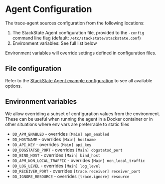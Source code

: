 # Agent Configuration

The trace-agent sources configuration from the following locations:

1. The StackState Agent configuration file, provided to the `-config` command line flag (default: `/etc/stackstate/stackstate.conf`)
2. Environment variables: See full list below

Environment variables will override settings defined in configuration files.

## File configuration

Refer to the [StackState Agent example configuration](https://github.com/StackVista/dd-agent/blob/master/stackstate.conf.example) to see all available options.


## Environment variables
We allow overriding a subset of configuration values from the environment. These
can be useful when running the agent in a Docker container or in other situations
where env vars are preferrable to static files

- `DD_APM_ENABLED` - overrides `[Main] apm_enabled`
- `DD_HOSTNAME` - overrides `[Main] hostname`
- `DD_API_KEY` - overrides `[Main] api_key`
- `DD_DOGSTATSD_PORT` - overrides `[Main] dogstatsd_port`
- `DD_BIND_HOST` - overrides `[Main] bind_host`
- `DD_APM_NON_LOCAL_TRAFFIC` - overrides `[Main] non_local_traffic`
- `DD_LOG_LEVEL` - overrides `[Main] log_level`
- `DD_RECEIVER_PORT` - overrides `[trace.receiver] receiver_port`
- `DD_IGNORE_RESOURCE` - overrides `[trace.ignore] resource`
